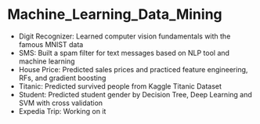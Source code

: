 # Machine_Learning_Data_Mining
- Digit Recognizer: Learned computer vision fundamentals with the famous MNIST data
- SMS: Built a spam filter for text messages based on NLP tool and machine learning
- House Price: Predicted sales prices and practiced feature engineering, RFs, and gradient boosting
- Titanic: Predicted survived people from Kaggle Titanic Dataset
- Student: Predicted student gender by Decision Tree, Deep Learning and SVM with cross validation
- Expedia Trip: Working on it

